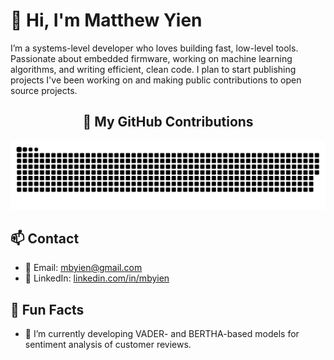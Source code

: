 # 👋 Hi, I'm Matthew Yien

I’m a systems-level developer who loves building fast, low-level tools. Passionate about embedded firmware, working on machine learning algorithms, and writing efficient, clean code. I plan to start publishing projects I've been working on and making public contributions to open source projects.

<!--## 📈 GitHub Stats

![Mbyien's GitHub stats](https://github-readme-stats.vercel.app/api?username=mbyien&show_icons=true&theme=github_dark)-->
<!--![Top Languages](https://github-readme-stats.vercel.app/api/top-langs/?username=mbyien&layout=compact&theme=github_dark)-->


<h2 align="center">🧠 My GitHub Contributions</h2>

<p align="center">
  <img src="https://raw.githubusercontent.com/mbyien/mbyien/main/dist/github-contribution-grid-snake-dark.svg" alt="snake animation" />
</p>


## 📫 Contact

- 📧 Email: mbyien@gmail.com
- 💼 LinkedIn: [linkedin.com/in/mbyien](https://linkedin.com/in/mbyien)

## 🌱 Fun Facts
- 🔭 I’m currently developing VADER- and BERTHA-based models for sentiment analysis of customer reviews.


<!--
**mbyien/mbyien** is a ✨ _special_ ✨ repository because its `README.md` (this file) appears on your GitHub profile.

Here are some ideas to get you started:

- 🔭 I’m currently working on ...
- 🌱 I’m currently learning ...
- 👯 I’m looking to collaborate on ...
- 🤔 I’m looking for help with ...
- 💬 Ask me about ...
- 📫 How to reach me: ...
- 😄 Pronouns: ...
- ⚡ Fun fact: ...
-->

